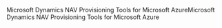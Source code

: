 <span data-ttu-id="382f4-101">Microsoft Dynamics NAV Provisioning Tools for Microsoft Azure</span><span class="sxs-lookup"><span data-stu-id="382f4-101">Microsoft Dynamics NAV Provisioning Tools for Microsoft Azure</span></span>